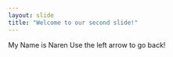 ```yaml
---
layout: slide
title: "Welcome to our second slide!"
---
```

My Name is Naren
Use the left arrow to go back!
